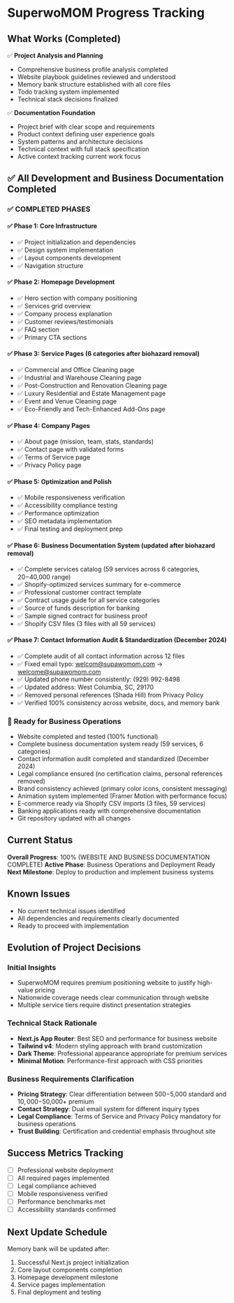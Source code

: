 # SuperwoMOM Progress Tracking

## What Works (Completed)
✅ **Project Analysis and Planning**
- Comprehensive business profile analysis completed
- Website playbook guidelines reviewed and understood
- Memory bank structure established with all core files
- Todo tracking system implemented
- Technical stack decisions finalized

✅ **Documentation Foundation**
- Project brief with clear scope and requirements
- Product context defining user experience goals
- System patterns and architecture decisions
- Technical context with full stack specification
- Active context tracking current work focus

## ✅ All Development and Business Documentation Completed

### ✅ **COMPLETED PHASES**

#### ✅ Phase 1: Core Infrastructure
- ✅ Project initialization and dependencies
- ✅ Design system implementation  
- ✅ Layout components development
- ✅ Navigation structure

#### ✅ Phase 2: Homepage Development  
- ✅ Hero section with company positioning
- ✅ Services grid overview
- ✅ Company process explanation
- ✅ Customer reviews/testimonials
- ✅ FAQ section
- ✅ Primary CTA sections

#### ✅ Phase 3: Service Pages (6 categories after biohazard removal)
- ✅ Commercial and Office Cleaning page
- ✅ Industrial and Warehouse Cleaning page  
- ✅ Post-Construction and Renovation Cleaning page
- ✅ Luxury Residential and Estate Management page
- ✅ Event and Venue Cleaning page
- ✅ Eco-Friendly and Tech-Enhanced Add-Ons page

#### ✅ Phase 4: Company Pages
- ✅ About page (mission, team, stats, standards)
- ✅ Contact page with validated forms
- ✅ Terms of Service page
- ✅ Privacy Policy page

#### ✅ Phase 5: Optimization and Polish
- ✅ Mobile responsiveness verification
- ✅ Accessibility compliance testing
- ✅ Performance optimization
- ✅ SEO metadata implementation
- ✅ Final testing and deployment prep

#### ✅ Phase 6: Business Documentation System (updated after biohazard removal)
- ✅ Complete services catalog (59 services across 6 categories, $20-$40,000 range)
- ✅ Shopify-optimized services summary for e-commerce
- ✅ Professional customer contract template
- ✅ Contract usage guide for all service categories
- ✅ Source of funds description for banking
- ✅ Sample signed contract for business proof
- ✅ Shopify CSV files (3 files with all 59 services)

#### ✅ Phase 7: Contact Information Audit & Standardization (December 2024)
- ✅ Complete audit of all contact information across 12 files
- ✅ Fixed email typo: welcom@supawomom.com → welcome@supawomom.com
- ✅ Updated phone number consistently: (929) 992-8498
- ✅ Updated address: West Columbia, SC, 29170
- ✅ Removed personal references (Shada Hill) from Privacy Policy
- ✅ Verified 100% consistency across website, docs, and memory bank

### 🚀 **Ready for Business Operations**
- Website completed and tested (100% functional)
- Complete business documentation system ready (59 services, 6 categories)
- Contact information audit completed and standardized (December 2024)
- Legal compliance ensured (no certification claims, personal references removed)
- Brand consistency achieved (primary color icons, consistent messaging)
- Animation system implemented (Framer Motion with performance focus)
- E-commerce ready via Shopify CSV imports (3 files, 59 services)
- Banking applications ready with comprehensive documentation
- Git repository updated with all changes

## Current Status
**Overall Progress**: 100% (WEBSITE AND BUSINESS DOCUMENTATION COMPLETE)
**Active Phase**: Business Operations and Deployment Ready
**Next Milestone**: Deploy to production and implement business systems

## Known Issues
- No current technical issues identified
- All dependencies and requirements clearly documented
- Ready to proceed with implementation

## Evolution of Project Decisions

### Initial Insights
- SuperwoMOM requires premium positioning website to justify high-value pricing
- Nationwide coverage needs clear communication through website
- Multiple service tiers require distinct presentation strategies

### Technical Stack Rationale
- **Next.js App Router**: Best SEO and performance for business website
- **Tailwind v4**: Modern styling approach with brand customization
- **Dark Theme**: Professional appearance appropriate for premium services
- **Minimal Motion**: Performance-first approach with CSS priorities

### Business Requirements Clarification
- **Pricing Strategy**: Clear differentiation between $500-$5,000 standard and $10,000-$50,000+ premium
- **Contact Strategy**: Dual email system for different inquiry types
- **Legal Compliance**: Terms of Service and Privacy Policy mandatory for business operations
- **Trust Building**: Certification and credential emphasis throughout site

## Success Metrics Tracking
- [ ] Professional website deployment
- [ ] All required pages implemented
- [ ] Legal compliance achieved
- [ ] Mobile responsiveness verified
- [ ] Performance benchmarks met
- [ ] Accessibility standards confirmed

## Next Update Schedule
Memory bank will be updated after:
1. Successful Next.js project initialization
2. Core layout components completion
3. Homepage development milestone
4. Service pages implementation
5. Final deployment and testing
